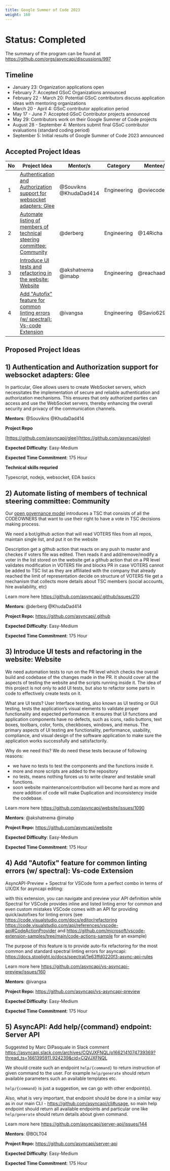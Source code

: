 ```yaml
---
title: Google Summer of Code 2023
weight: 160
---
```


# Status: Completed 
The summary of the program can be found at https://github.com/orgs/asyncapi/discussions/997

## Timeline

- January 23: Organization applications open
- February 7: Accepted GSoC Organizations announced
- February 22 - March 20: Potential GSoC contributors discuss application ideas with mentoring organizations
- March 20 - April 4: GSoC contributor application period
- May 17 - June 7: Accepted GSoC Contributor projects announced
- May 29: Contributors work on their Google Summer of Code projects
- August 28 - September 4: Mentors submit final GSoC contributor evaluations (standard coding period)
- September 5: Initial results of Google Summer of Code 2023 announced

## Accepted Project Ideas
| No | Project Idea | Mentor/s | Category | Mentee/s |
| --- | --- | --- | --- | --- |
| 1 | [Authentication and Authorization support for websocket adapters: Glee](https://github.com/asyncapi/glee) | @Souvikns @KhudaDad414 | Engineering | @oviecodes |
| 2 | [Automate listing of members of technical steering committee: Community](https://github.com/asyncapi/community) |  @derberg | Engineering | @14Richa |
| 3 | [Introduce UI tests and refactoring in the website: Website](https://github.com/asyncapi/website) |  @akshatnema @imabp | Engineering | @reachaadrika |
| 4 | [Add "Autofix" feature for common linting errors (w/ spectral): Vs-code Extension](https://github.com/asyncapi/vs-asyncapi-preview) |  @ivangsa  | Engineering | @Savio629 |


## Proposed Project Ideas


## 1) Authentication and Authorization support for websocket adapters: Glee

In particular, Glee allows users to create WebSocket servers, which necessitates the implementation of secure and reliable authentication and authorization mechanisms. This ensures that only authorized parties can access and use the WebSocket servers, thereby enhancing the overall security and privacy of the communication channels.

**Mentors**: 
@Souvikns @KhudaDad414

**Project Repo**

[https://github.com/asyncapi/glee](https://github.com/asyncapi/glee)


**Expected Difficulty**:
Easy-Medium

**Expected Time Commitment**:
175 Hour

**Technical skills requried**

Typescript, nodejs, websocket, EDA basics


## 2) Automate listing of members of technical steering committee: Community

Our [open governance model](https://github.com/asyncapi/.github/blob/master/CHARTER.md) introduces a TSC that consists of all the CODEOWNERS that want to use their right to have a vote in TSC decisions making process.

We need a bot/github action that will read VOTERS files from all repos, maintain single list, and put it on the website

Description
get a github action that reacts on any push to master and checkes if voters file was edited. Then reads it and add/remove/modify a voter in the list stored on the website
get a github action that on a PR level validates modification in VOTERS file and blocks PR in case VOTERS cannot be added to TSC list as they are affiliated with the company that already reached the limit of representation
decide on structure of VOTERS file
get a mechanism that collects more details about TSC members (social accounts, hire availability, etc)

Learn more here https://github.com/asyncapi/.github/issues/210

**Mentors**: 
@derberg @KhudaDad414 

**Project Repo:** 
https://github.com/asyncapi/.github

**Expected Difficulty**:
Easy-Medium

**Expected Time Commitment**:
175 Hour

## 3) Introduce UI tests and refactoring in the website: Website

We need automation tests to run on the PR level which checks the overall build and codebase of the changes made in the PR. It should cover all the aspects of testing the website and the scripts running inside it. The idea of this project is not only to add UI tests, but also to refactor some parts in code to effectively create tests on it.

What are UI tests?
User Interface testing, also known as UI testing or GUI testing, tests the application’s visual elements to validate proper functionality and expected performance. It ensures that UI functions and application components have no defects, such as icons, radio buttons, text boxes, toolbars, color, fonts, checkboxes, windows, and menus. The primary aspects of UI testing are functionality, performance, usability, compliance, and visual design of the software application to make sure the application works successfully and satisfactorily.

Why do we need this?
We do need these tests because of following reasons:

- we have no tests to test the components and the functions inside it.
- more and more scripts are added to the repository
- no tests, means nothing forces us to write clearer and testable small functions.
- soon website maintenance/contribution will become hard as more and more addition of code will make Duplication and inconsistency inside the codebase.


Learn more here https://github.com/asyncapi/website/issues/1090

**Mentors**: 
@akshatnema
@imabp

**Project Repo:** 
https://github.com/asyncapi/website

**Expected Difficulty**:
Easy-Medium

**Expected Time Commitment**:
175 Hour


## 4) Add "Autofix" feature for common linting errors (w/ spectral): Vs-code Extension

AsyncAPI-Preview + Spectral for VSCode form a perfect combo in terms of UX/DX for asyncapi editing:

with this extension, you can navigate and preview your API definition
while Spectral for VSCode provides inline and listed linting error for common and even custom mistakes
VSCode comes with an API for providing quick/autofixes for linting errors (see https://code.visualstudio.com/docs/editor/refactoring https://code.visualstudio.com/api/references/vscode-api#CodeActionProvider and https://github.com/microsoft/vscode-extension-samples/tree/main/code-actions-sample for an example)

The purpose of this feature is to provide auto-fix refactoring for the most common and standard spectral linting errors for asyncapi:
https://docs.stoplight.io/docs/spectral/1e63ffd0220f3-async-api-rules

Learn more here https://github.com/asyncapi/vs-asyncapi-preview/issues/160

**Mentors**: 
@ivangsa 

**Project Repo:** 
https://github.com/asyncapi/vs-asyncapi-preview

**Expected Difficulty**:
Easy-Medium

**Expected Time Commitment**:
175 Hour

## 5) AsyncAPI: Add help/{command} endpoint: Server API

Suggested by Marc DiPasquale in Slack comment https://asyncapi.slack.com/archives/CQVJXFNQL/p1662141074739369?thread_ts=1661395911.924239&cid=CQVJXFNQL

We should create such an endpoint `help/{command}` to return instruction of given command to the user. For example `help/generate` should return available parameters such an available templates etc.

`help/{command}` is just a suggestion, we can go with other endpoint(s).

Also, what is very important, that endpoint should be done in a similar way as in our main CLI - https://github.com/asyncapi/cli#usage, so main help endpoint should return all available endpoints and particular one like `help/generate` should return details about given command.

Learn more here https://github.com/asyncapi/server-api/issues/144

**Mentors**: 
@BOLT04

**Project Repo:** 
https://github.com/asyncapi/server-api

**Expected Difficulty**:
Easy-Medium

**Expected Time Commitment**:
175 Hour
